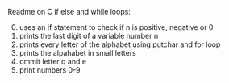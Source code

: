 Readme on C if else and while loops:

0. uses an if statement to check if n is positive, negative or 0
1. prints the last digit of a variable number n
2. prints every letter of the alphabet using putchar and for loop
3. prints the alpahabet in small letters
4. ommit letter q and e
5. print numbers 0-9
